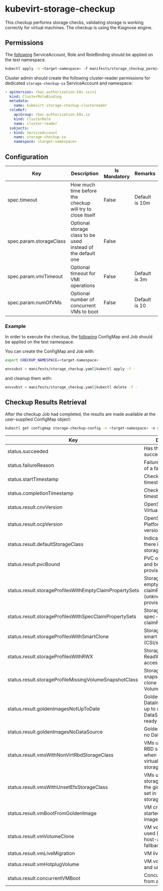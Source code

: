 # kubevirt-storage-checkup

This checkup performs storage checks, validating storage is working correctly for virtual machines. The checkup is using the Kiagnose engine.

## Permissions

The [following](manifests/storage_checkup_permissions.yaml) ServiceAccount, Role and RoleBinding should be applied on the test namespace.

```bash
kubectl apply -n <target-namespace> -f manifests/storage_checkup_permissions.yaml
```

Cluster admin should create the following cluster-reader permissions for dedicated `storage-checkup-sa` ServiceAccount and namespace:

```yaml
- apiVersion: rbac.authorization.k8s.io/v1
  kind: ClusterRoleBinding
  metadata:
    name: kubevirt-storage-checkup-clustereader
  roleRef:
    apiGroup: rbac.authorization.k8s.io
    kind: ClusterRole
    name: cluster-reader
  subjects:
  - kind: ServiceAccount
    name: storage-checkup-sa
    namespace: <target-namespace>
```

## Configuration

|Key|Description|Is Mandatory|Remarks|
|---------------------------------------------|-------------------------------------------------------------------------------------------------------------------|--------------|-------------------------------------------------------------------------------------|
|spec.timeout|How much time before the checkup will try to close itself|False|Default is 10m|
|spec.param.storageClass|Optional storage class to be used instead of the default one|False||
|spec.param.vmiTimeout|Optional timeout for VMI operations|False|Default is 3m|
|spec.param.numOfVMs|Optional number of concurrent VMs to boot|False|Default is 10|

### Example

In order to execute the checkup, the [following](manifests/storage_checkup.yaml) ConfigMap and Job should be applied on the test namespace.

You can create the ConfigMap and Job with:
```bash
export CHECKUP_NAMESPACE=<target-namespace>

envsubst < manifests/storage_checkup.yaml|kubectl apply -f -
```

and cleanup them with:
```bash
envsubst < manifests/storage_checkup.yaml|kubectl delete -f -
```
## Checkup Results Retrieval

After the checkup Job had completed, the results are made available at the user-supplied ConfigMap object:

```bash
kubectl get configmap storage-checkup-config -n <target-namespace> -o yaml
```
|Key|Description|Remarks|
|--------------------------------------------------|-------------------------------------------------------------------|----------|
|status.succeeded|Has the checkup succeeded||
|status.failureReason|Failure reason in case of a failure||
|status.startTimestamp|Checkup start timestamp|RFC 3339|
|status.completionTimestamp|Checkup completion timestamp|RFC 3339|
|status.result.cnvVersion|OpenShift Virtualization version||
|status.result.ocpVersion|OpenShift Container Platform cluster version||
|status.result.defaultStorageClass|Indicates whether there is a default storage class||
|status.result.pvcBound|PVC of 10Mi created and bound by the provisioner||
|status.result.storageProfilesWithEmptyClaimPropertySets|StorageProfiles with empty claimPropertySets (unknown provisioners)||
|status.result.storageProfilesWithSpecClaimPropertySets|StorageProfiles with spec-overriden claimPropertySets||
|status.result.storageProfilesWithSmartClone|StorageProfiles with smart clone support (CSI/snapshot)||
|status.result.storageProfilesWithRWX|StorageProfiles with ReadWriteMany access mode||
|status.result.storageProfileMissingVolumeSnapshotClass|StorageProfiles using snapshot-based clone but missing VolumeSnapshotClass||
|status.result.goldenImagesNotUpToDate|Golden images whose DataImportCron is not up to date or DataSource is not ready||
|status.result.goldenImagesNoDataSource|Golden images with no DataSource||
|status.result.vmsWithNonVirtRbdStorageClass|VMs using the plain RBD storageclass when the virtualization storageclass exists||
|status.result.vmsWithUnsetEfsStorageClass|VMs using an EFS storageclass where the gid and uid are not set in the storageclass||
|status.result.vmBootFromGoldenImage|VM created and started from a golden image||
|status.result.vmVolumeClone|VM volume clone type used (efficient or host-assisted) and fallback reason||
|status.result.vmLiveMigration|VM live-migration||
|status.result.vmHotplugVolume|VM volume hotplug and unplug||
|status.result.concurrentVMBoot|Concurrent VM boot from a golden image||